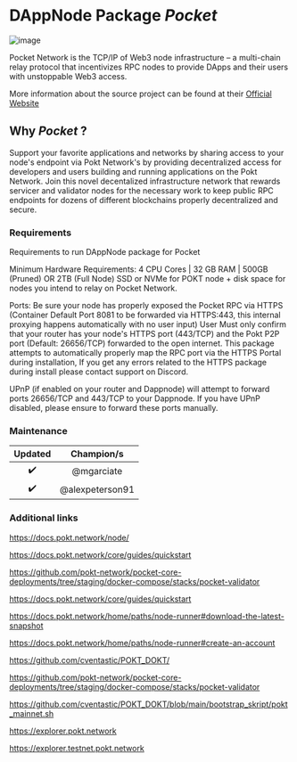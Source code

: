 <!-- :female_detective: Looking for a new champion -->

# DAppNode Package _Pocket_

<!--DAppNode package logo (could be added with an hyperlink to a youtube video): -->

![image](/avatar.png)

<!--Brief introduction about the source project (official project definition is an option): -->
Pocket Network is the TCP/IP of Web3 node infrastructure – a multi-chain relay protocol that incentivizes RPC nodes to provide DApps and their users with unstoppable Web3 access.

More information about the source project can be found at their [Official Website](https://pokt.network)

## Why _Pocket_ ?

<!--What can you do with this package?: -->

Support your favorite applications and networks by sharing access to your node's endpoint via Pokt Network's by providing decentralized access for developers and users building and running applications on the Pokt Network. Join this novel decentalized infrastructure network that rewards servicer and validator nodes for the necessary work to keep public RPC endpoints for dozens of different blockchains properly decentralized and secure.

### Requirements

Requirements to run DAppNode package for Pocket

<!--Requirements to run the dappnode package in a list: -->

Minimum Hardware Requirements: 4 CPU Cores | 32 GB RAM | 500GB (Pruned) OR 2TB (Full Node) SSD or NVMe for POKT node + disk space for nodes you intend to relay on Pocket Network.

Ports: Be sure your node has properly exposed the Pocket RPC via HTTPS (Container Default Port 8081 to be forwarded via HTTPS:443, this internal proxying happens automatically with no user input) User Must only confirm that your router has your node's HTTPS port (443/TCP) and the Pokt P2P port (Default: 26656/TCP) forwarded to the open internet.
This package attempts to automatically properly map the RPC port via the HTTPS Portal during installation, If you get any errors related to the HTTPS package during install please contact support on Discord.

UPnP (if enabled on your router and Dappnode) will attempt to forward ports 26656/TCP and 443/TCP to your Dappnode. If you have UPnP disabled, please ensure to forward these ports manually.

### Maintenance

<!--Table with champion/s mantainers, versions and update status -->
<!--UPDATED: :x: OR :heavy_check_mark: -->

|      Updated       | Champion/s |
| :----------------: | :--------: |
| :heavy_check_mark: | @mgarciate |
| :heavy_check_mark: | @alexpeterson91 |

### Additional links

https://docs.pokt.network/node/

https://docs.pokt.network/core/guides/quickstart

https://github.com/pokt-network/pocket-core-deployments/tree/staging/docker-compose/stacks/pocket-validator

https://docs.pokt.network/core/guides/quickstart

https://docs.pokt.network/home/paths/node-runner#download-the-latest-snapshot

https://docs.pokt.network/home/paths/node-runner#create-an-account

https://github.com/cventastic/POKT_DOKT/

https://github.com/pokt-network/pocket-core-deployments/tree/staging/docker-compose/stacks/pocket-validator

https://github.com/cventastic/POKT_DOKT/blob/main/bootstrap_skript/pokt_mainnet.sh

https://explorer.pokt.network

https://explorer.testnet.pokt.network
